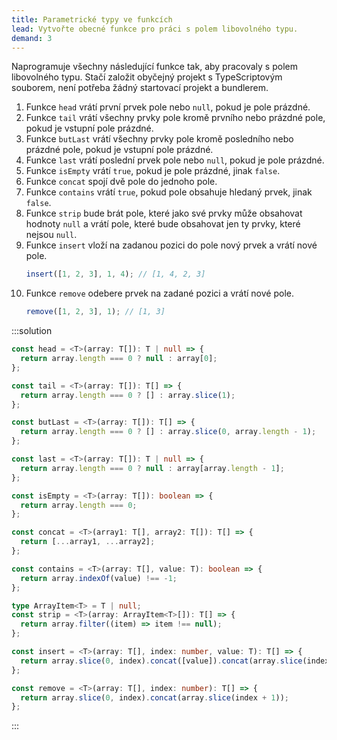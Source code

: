 ```yaml
---
title: Parametrické typy ve funkcích
lead: Vytvořte obecné funkce pro práci s polem libovolného typu.
demand: 3
---
```


Naprogramuje všechny následující funkce tak, aby pracovaly s polem libovolného typu. Stačí založit obyčejný projekt s TypeScriptovým souborem, není potřeba žádný startovací projekt a bundlerem.

1.  Funkce `head` vrátí první prvek pole nebo `null`, pokud je pole prázdné.
1.  Funkce `tail` vrátí všechny prvky pole kromě prvního nebo prázdné pole, pokud je vstupní pole prázdné.
1.  Funkce `butLast` vrátí všechny prvky pole kromě posledního nebo prázdné pole, pokud je vstupní pole prázdné.
1.  Funkce `last` vrátí poslední prvek pole nebo `null`, pokud je pole prázdné.
1.  Funkce `isEmpty` vrátí `true`, pokud je pole prázdné, jinak `false`.
1.  Funkce `concat` spojí dvě pole do jednoho pole.
1.  Funkce `contains` vrátí `true`, pokud pole obsahuje hledaný prvek, jinak `false`.
1.  Funkce `strip` bude brát pole, které jako své prvky může obsahovat hodnoty `null` a vrátí pole, které bude obsahovat jen ty prvky, které nejsou `null`.
1.  Funkce `insert` vloží na zadanou pozici do pole nový prvek a vrátí nové pole.
    ```typescript
    insert([1, 2, 3], 1, 4); // [1, 4, 2, 3]
    ```
1.  Funkce `remove` odebere prvek na zadané pozici a vrátí nové pole.
    ```typescript
    remove([1, 2, 3], 1); // [1, 3]
    ```

:::solution
```ts
const head = <T>(array: T[]): T | null => {
  return array.length === 0 ? null : array[0];
};

const tail = <T>(array: T[]): T[] => {
  return array.length === 0 ? [] : array.slice(1);
};

const butLast = <T>(array: T[]): T[] => {
  return array.length === 0 ? [] : array.slice(0, array.length - 1);
};

const last = <T>(array: T[]): T | null => {
  return array.length === 0 ? null : array[array.length - 1];
};

const isEmpty = <T>(array: T[]): boolean => {
  return array.length === 0;
};

const concat = <T>(array1: T[], array2: T[]): T[] => {
  return [...array1, ...array2];
};

const contains = <T>(array: T[], value: T): boolean => {
  return array.indexOf(value) !== -1;
};

type ArrayItem<T> = T | null;
const strip = <T>(array: ArrayItem<T>[]): T[] => {
  return array.filter((item) => item !== null);
};

const insert = <T>(array: T[], index: number, value: T): T[] => {
  return array.slice(0, index).concat([value]).concat(array.slice(index));
};

const remove = <T>(array: T[], index: number): T[] => {
  return array.slice(0, index).concat(array.slice(index + 1));
};
```
:::
